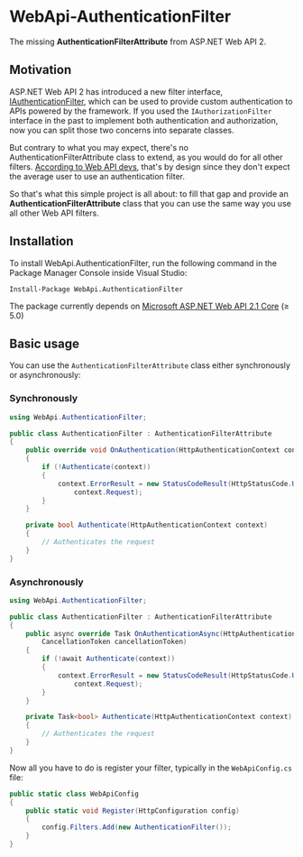 # WebApi-AuthenticationFilter


The missing **AuthenticationFilterAttribute** from ASP.NET Web API 2.

## Motivation

ASP.NET Web API 2 has introduced a new filter interface, [IAuthenticationFilter](http://msdn.microsoft.com/en-us/library/system.web.http.filters.iauthenticationfilter.aspx), which can be used to provide custom authentication to APIs powered by the framework. If you used the `IAuthorizationFilter` interface in the past to implement both authentication and authorization, now you can split those two concerns into separate classes.

But contrary to what you may expect, there's no AuthenticationFilterAttribute class to extend, as you would do for all other filters. [According to Web API devs](http://stackoverflow.com/questions/23554515/why-isnt-there-an-authenticationfilterattribute-class-in-asp-net-web-api-2), that's by design since they don't expect the average user to use an authentication filter.

So that's what this simple project is all about: to fill that gap and provide an **AuthenticationFilterAttribute** class that you can use the same way you use all other Web API filters.

## Installation

To install WebApi.AuthenticationFilter, run the following command in the Package Manager Console inside Visual Studio:

    Install-Package WebApi.AuthenticationFilter

The package currently depends on [Microsoft ASP.NET Web API 2.1 Core](https://www.nuget.org/packages/Microsoft.AspNet.WebApi.Core/) (≥ 5.0)

## Basic usage

You can use the `AuthenticationFilterAttribute` class either synchronously or asynchronously:

### Synchronously

```csharp
using WebApi.AuthenticationFilter;

public class AuthenticationFilter : AuthenticationFilterAttribute
{
	public override void OnAuthentication(HttpAuthenticationContext context)
	{
        if (!Authenticate(context))
        {
            context.ErrorResult = new StatusCodeResult(HttpStatusCode.Unauthorized, 
                context.Request);
        }
	}

    private bool Authenticate(HttpAuthenticationContext context)
    {
        // Authenticates the request 
    }
}
```

### Asynchronously

```csharp
using WebApi.AuthenticationFilter;

public class AuthenticationFilter : AuthenticationFilterAttribute
{
	public async override Task OnAuthenticationAsync(HttpAuthenticationContext context, 
        CancellationToken cancellationToken)
	{            
        if (!await Authenticate(context))
        {
            context.ErrorResult = new StatusCodeResult(HttpStatusCode.Unauthorized, 
                context.Request);
        }            
	}

    private Task<bool> Authenticate(HttpAuthenticationContext context)
    {
        // Authenticates the request 
    }
}
```

Now all you have to do is register your filter, typically in the `WebApiConfig.cs` file:

```csharp
public static class WebApiConfig
{
    public static void Register(HttpConfiguration config)
    {     
        config.Filters.Add(new AuthenticationFilter());
    }
}
```
